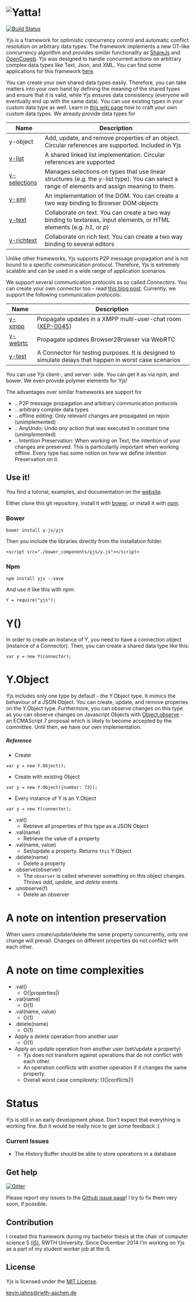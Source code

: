 
# ![Yatta!](http://y-js/files/layout/yjs.svg)

[![Build Status](https://travis-ci.org/y-js/yjs.svg)](https://travis-ci.org/y-js/yjs)

Yjs is a framework for optimistic concurrency control and automatic conflict resolution on arbitrary data types. The framework implements a new OT-like concurrency algorithm and provides similar functionality as [ShareJs] and [OpenCoweb]. Yjs was designed to handle concurrent actions on arbitrary complex data types like Text, Json, and XML. You can find some applications for this framework [here](http://y-js.org/examples/).

You can create your own shared data types easily. Therefore, you can take matters into your own hand by defining the meaning of the shared types and ensure that it is valid, while Yjs ensures data consistency (everyone will eventually end up with the same data).
You can use existing types in your custom data type as well. Learn in [this wiki page](https://github.com/y-js/yjs/wiki/Custom-Types) how to craft your own custom data types. We already provide data types for

| Name                                                 | Description
| ---------------------------------------------------- | ---------------------------------------------
y-object | Add, update, and remove properties of an object. Circular references are supported. Included in Yjs
[y-list](https://github.com/y-js/y-list) | A shared linked list implementation. Circular references are supported
[y-selections](https://github.com/y-js/y-selections) | Manages selections on types that use linear structures (e.g. the y-list type). You can select a range of elements and assign meaning to them.
[y-xml](https://github.com/y-js/y-xml) | An implementation of the DOM. You can create a two way binding to Browser DOM objects
[y-text](https://github.com/y-js/y-text) | Collaborate on text. You can create a two way binding to textareas, input elements, or HTML elements (e.g. *h1*, or *p*)
[y-richtext](https://github.com/y-js/y-richtext) | Collaborate on rich text. You can create a two way binding to several editors

Unlike other frameworks, Yjs supports P2P message propagation and is not bound to a specific communication protocol. Therefore, Yjs is extremely scalable and can be used in a wide range of application scenarios.

We support several communication protocols as so called *Connectors*. You can create your own connector too - read [this blog post](https://github.com/y-js/yjs/wiki/Custom-Connectors). Currently, we support the following communication protocols:

Name                                     | Description
---------------------------------------- | -------------------------------------------------------
[y-xmpp](https://github.com/y-js/y-xmpp) | Propagate updates in a XMPP multi-user-chat room ([XEP-0045](http://xmpp.org/extensions/xep-0045.html))
[y-webrtc](https://github.com/y-js/y-webrtc) | Propagate updates Browser2Browser via WebRTC
[y-test](https://github.com/y-js/y-test) | A Connector for testing purposes. It is designed to simulate delays that happen in worst case scenarios


You can use Yjs client-, and server- side. You can get it as via npm, and bower. We even provide polymer elements for Yjs!

The advantages over similar frameworks are support for
* .. P2P message propagation and arbitrary communication protocols
* .. arbitrary complex data types
* .. offline editing: Only relevant changes are propagated on rejoin (unimplemented)
* .. AnyUndo: Undo *any* action that was executed in constant time (unimplemented)
* .. Intention Preservation: When working on Text, the intention of your changes are preserved. This is particularily important when working offline. Every type has some notion on how we define Intention Preservation on it.


## Use it!
You find a tutorial, examples, and documentation on the [website](http://y-js).

Either clone this git repository, install it with [bower](http://bower.io/), or install it with [npm](https://www.npmjs.org/package/yjs).

### Bower
```
bower install y-js/yjs
```
Then you include the libraries directly from the installation folder.
```
<script src="./bower_components/yjs/y.js"></script>
```

### Npm
```
npm install yjs --save
```

And use it like this with *npm*:
```
Y = require("yjs");
```

# Y()
In order to create an instance of Y, you need to have a connection object (instance of a Connector). Then, you can create a shared data type like this:
```
var y = new Y(connector);
```


# Y.Object
Yjs includes only one type by default - the Y.Object type. It mimics the behaviour of a JSON Object. You can create, update, and remove properies on the Y.Object type. Furthermore, you can observe changes on this type as you can observe changes on Javascript Objects with [Object.observe](https://developer.mozilla.org/en-US/docs/Web/JavaScript/Reference/Global_Objects/Object/observe) - an ECMAScript 7 proposal which is likely to become accepted by the committee. Until then, we have our own implementation.


##### Reference
* Create
```
var y = new Y.Object();
```
* Create with existing Object
```
var y = new Y.Object({number: 73});
```
* Every instance of Y is an Y.Object
```
var y = new Y(connector);
```
* .val()
  * Retrieve all properties of this type as a JSON Object
* .val(name)
  * Retrieve the value of a property
* .val(name, value)
  * Set/update a property. Returns `this` Y.Object
* .delete(name)
  * Delete a property
* .observe(observer)
  * The `observer` is called whenever something on this object changes. Throws *add*, *update*, and *delete* events
* .unobserve(f)
  * Delete an observer

# A note on intention preservation
When users create/update/delete the same property concurrently, only one change will prevail. Changes on different properties do not conflict with each other.

# A note on time complexities
* .val()
  * O(|properties|)
* .val(name)
  * O(1)
* .val(name, value)
  * O(1)
* .delete(name)
  * O(1)
* Apply a delete operation from another user
  * O(1)
* Apply an update operation from another user (set/update a property)
  * Yjs does not transform against operations that do not conflict with each other.
  * An operation conflicts with another operation if it changes the same property.
  * Overall worst case complexety: O(|conflicts|!)

# Status
Yjs is still in an early development phase. Don't expect that everything is working fine.
But it would be really nice to get some feedback :)

### Current Issues
* The History Buffer should be able to store operations in a database

## Get help
[![Gitter](https://badges.gitter.im/Join%20Chat.svg)](https://gitter.im/y-js/yjs?utm_source=badge&utm_medium=badge&utm_campaign=pr-badge)

Please report _any_ issues to the [Github issue page](https://github.com/y-js/yjs/issues)! I try to fix them very soon, if possible.

## Contribution
I created this framework during my bachelor thesis at the chair of computer science 5 [(i5)](http://dbis.rwth-aachen.de/cms), RWTH University. Since December 2014 I'm working on Yjs as a part of my student worker job at the i5.

## License
Yjs is licensed under the [MIT License](./LICENSE.txt).

<kevin.jahns@rwth-aachen.de>

[ShareJs]: https://github.com/share/ShareJS
[OpenCoweb]: https://github.com/opencoweb/coweb

